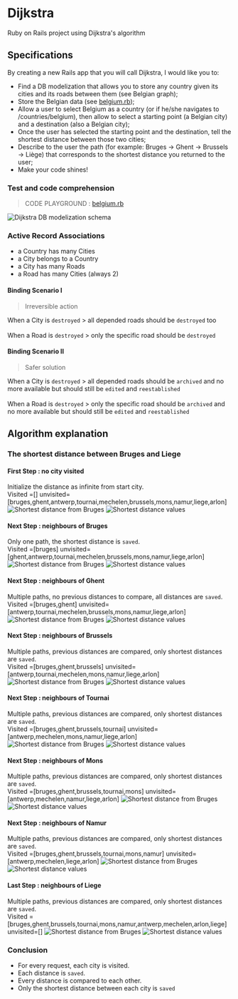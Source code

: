# Dijkstra
Ruby on Rails project using Dijkstra's algorithm

## Specifications
By creating a new Rails app that you will call Dijkstra, I would like you to:
- Find a DB modelization that allows you to store any country given its cities and its roads between them (see Belgian graph);
- Store the Belgian data (see [belgium.rb](belgium.rb));
- Allow a user to select Belgium as a country (or if he/she navigates to /countries/belgium), then allow to select a starting point (a Belgian city) and a destination (also a Belgian city);
- Once the user has selected the starting point and the destination, tell the shortest distance between those two cities;
- Describe to the user the path (for example: Bruges -> Ghent -> Brussels -> Liège) that corresponds to the shortest distance you returned to the user;
- Make your code shines!

### Test and code comprehension
> CODE PLAYGROUND : [belgium.rb](https://code.sololearn.com/cIL8G5BYJvyu)

![Dijkstra DB modelization schema](DBModel75v2.png "Dijkstra DB modelization schema")

### Active Record Associations
- a Country has many Cities
- a City belongs to a Country
- a City has many Roads
- a Road has many Cities (always 2)

#### Binding Scenario I
> Irreversible action

When a City is `destroyed` > all depended roads should be `destroyed` too
<br>
<br>
When a Road is `destroyed` > only the specific road should be `destroyed`

#### Binding Scenario II
> Safer solution

When a City is `destroyed` > all depended roads should be `archived` and no more available but should still be `edited` and `reestablished`
<br>
<br>
When a Road is `destroyed` > only the specific road should be `archived` and no more available but should still be `edited` and `reestablished`
<br>
## Algorithm explanation
### The shortest distance between Bruges and Liege
#### First Step : no city visited
Initialize the distance as infinite from start city.
<br>
Visited =[] unvisited=[bruges,ghent,antwerp,tournai,mechelen,brussels,mons,namur,liege,arlon]
![Shortest distance from Bruges](algo/graph0.png "Shortest distance from Bruges")
![Shortest distance values](algo/step0.png "Shortest distance from values")
#### Next Step : neighbours of Bruges
Only one path, the shortest distance is `saved`.
<br>
Visited =[bruges] unvisited=[ghent,antwerp,tournai,mechelen,brussels,mons,namur,liege,arlon]
![Shortest distance from Bruges](algo/graph1.png "Shortest distance from Bruges")
![Shortest distance values](algo/step1.png "Shortest distance from values")
#### Next Step : neighbours of Ghent
Multiple paths, no previous distances to compare, all distances are `saved`.
<br>
Visited =[bruges,ghent] unvisited=[antwerp,tournai,mechelen,brussels,mons,namur,liege,arlon]
![Shortest distance from Bruges](algo/graph2.png "Shortest distance from Bruges")
![Shortest distance values](algo/step2.png "Shortest distance from values")
#### Next Step : neighbours of Brussels
Multiple paths, previous distances are compared, only shortest distances are `saved`.
<br>
Visited =[bruges,ghent,brussels] unvisited=[antwerp,tournai,mechelen,mons,namur,liege,arlon]
![Shortest distance from Bruges](algo/graph3.png "Shortest distance from Bruges")
![Shortest distance values](algo/step3.png "Shortest distance from values")
#### Next Step : neighbours of Tournai
Multiple paths, previous distances are compared, only shortest distances are `saved`.
<br>
Visited =[bruges,ghent,brussels,tournai] unvisited=[antwerp,mechelen,mons,namur,liege,arlon]
![Shortest distance from Bruges](algo/graph4.png "Shortest distance from Bruges")
![Shortest distance values](algo/step4.png "Shortest distance from values")
#### Next Step : neighbours of Mons
Multiple paths, previous distances are compared, only shortest distances are `saved`.
<br>
Visited =[bruges,ghent,brussels,tournai,mons] unvisited=[antwerp,mechelen,namur,liege,arlon]
![Shortest distance from Bruges](algo/graph5.png "Shortest distance from Bruges")
![Shortest distance values](algo/step5.png "Shortest distance from values")
#### Next Step : neighbours of Namur
Multiple paths, previous distances are compared, only shortest distances are `saved`.
<br>
Visited =[bruges,ghent,brussels,tournai,mons,namur] unvisited=[antwerp,mechelen,liege,arlon]
![Shortest distance from Bruges](algo/graph6.png "Shortest distance from Bruges")
![Shortest distance values](algo/step6.png "Shortest distance from values")
#### Last Step : neighbours of Liege
Multiple paths, previous distances are compared, only shortest distances are `saved`.
<br>
Visited =[bruges,ghent,brussels,tournai,mons,namur,antwerp,mechelen,arlon,liege] unvisited=[]
![Shortest distance from Bruges](algo/graph7.png "Shortest distance from Bruges")
![Shortest distance values](algo/step7.png "Shortest distance from values")
### Conclusion
- For every request, each city is visited.
- Each distance is `saved`.
- Every distance is compared to each other.
- Only the shortest distance between each city is `saved`
